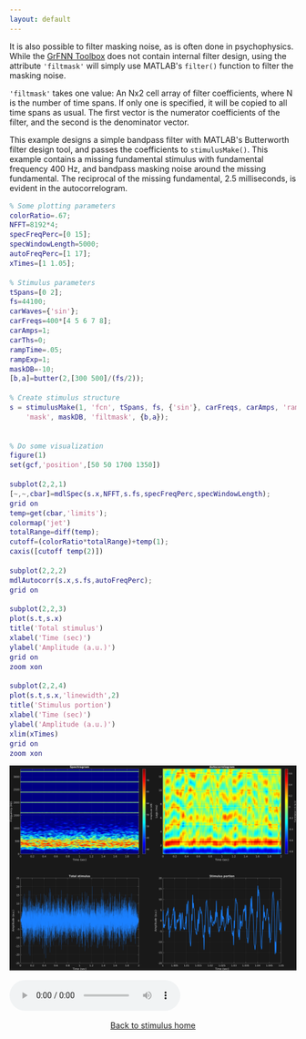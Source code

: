 ```yaml
---
layout: default
---
```

It is also possible to filter masking noise, as is often done in psychophysics. While the [GrFNN Toolbox](https://github.com/musicdynamicslab/grfnntoolbox) does not contain internal filter design, using the attribute `'filtmask'` will simply use MATLAB's `filter()` function to filter the masking noise.

`'filtmask'` takes one value: An Nx2 cell array of filter coefficients, where N is the number of time spans. If only one is specified, it will be copied to all time spans as usual. The first vector is the numerator coefficients of the filter, and the second is the denominator vector.

This example designs a simple bandpass filter with MATLAB's Butterworth filter design tool, and passes the coefficients to `stimulusMake()`. This example contains a missing fundamental stimulus with fundamental frequency 400 Hz, and bandpass masking noise around the missing fundamental. The reciprocal of the missing fundamental, 2.5 milliseconds, is evident in the autocorrelogram.

```matlab
% Some plotting parameters
colorRatio=.67;
NFFT=8192*4;
specFreqPerc=[0 15];
specWindowLength=5000;
autoFreqPerc=[1 17];
xTimes=[1 1.05];

% Stimulus parameters
tSpans=[0 2];
fs=44100;
carWaves={'sin'};
carFreqs=400*[4 5 6 7 8];
carAmps=1;
carThs=0;
rampTime=.05;
rampExp=1;
maskDB=-10;
[b,a]=butter(2,[300 500]/(fs/2));

% Create stimulus structure
s = stimulusMake(1, 'fcn', tSpans, fs, {'sin'}, carFreqs, carAmps, 'ramp', rampTime, rampExp, ...
    'mask', maskDB, 'filtmask', {b,a});


% Do some visualization
figure(1)
set(gcf,'position',[50 50 1700 1350])

subplot(2,2,1)
[~,~,cbar]=mdlSpec(s.x,NFFT,s.fs,specFreqPerc,specWindowLength);
grid on
temp=get(cbar,'limits');
colormap('jet')
totalRange=diff(temp);
cutoff=(colorRatio*totalRange)+temp(1);
caxis([cutoff temp(2)])

subplot(2,2,2)
mdlAutocorr(s.x,s.fs,autoFreqPerc);
grid on

subplot(2,2,3)
plot(s.t,s.x)
title('Total stimulus')
xlabel('Time (sec)')
ylabel('Amplitude (a.u.)')
grid on
zoom xon

subplot(2,2,4)
plot(s.t,s.x,'linewidth',2)
title('Stimulus portion')
xlabel('Time (sec)')
ylabel('Amplitude (a.u.)')
xlim(xTimes)
grid on
zoom xon
```

![](pics/noiseMaskFilt.png)

![](sounds/noiseMaskFilt.mp3)

[<center>Back to stimulus home</center>](stimuli.html)